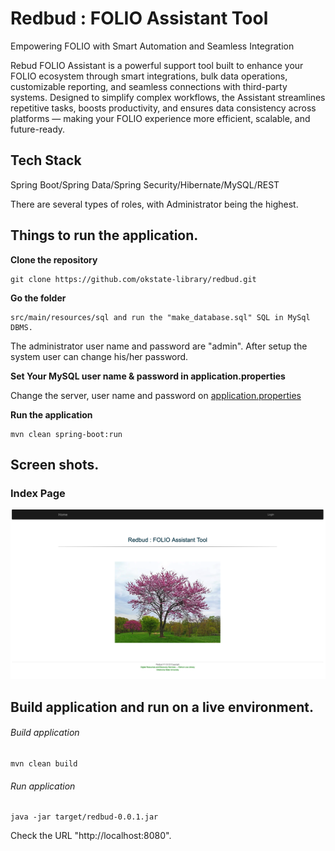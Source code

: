 # Redbud : FOLIO Assistant Tool
Empowering FOLIO with Smart Automation and Seamless Integration

Rebud FOLIO Assistant is a powerful support tool built to enhance your FOLIO ecosystem through smart integrations, bulk data operations, customizable reporting, and seamless connections with third-party systems. Designed to simplify complex workflows, the Assistant streamlines repetitive tasks, boosts productivity, and ensures data consistency across platforms — making your FOLIO experience more efficient, scalable, and future-ready.

## Tech Stack

Spring Boot/Spring Data/Spring Security/Hibernate/MySQL/REST

There are several types of roles, with Administrator being the highest.

## Things to run the application.

__Clone the repository__
```
git clone https://github.com/okstate-library/redbud.git
```

__Go the folder__
```
src/main/resources/sql and run the "make_database.sql" SQL in MySql DBMS.
```
The administrator user name and password are "admin". After setup the system user can change his/her password.

__Set Your MySQL user name & password in application.properties__

Change the server, user name and password on [application.properties](../../blob/master/src/main/resources/application.properties)

__Run the application__
```
mvn clean spring-boot:run
```

## Screen shots.

### Index Page

![Index Page](images/index_page.png "Index Page")

## Build application and run on a live environment.

###### Build application
```
mvn clean build
```

###### Run application
```
java -jar target/redbud-0.0.1.jar
```

Check the URL "http://localhost:8080".
